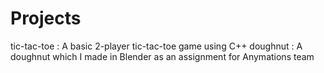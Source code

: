 # Projects
tic-tac-toe : A basic 2-player tic-tac-toe game using C++
doughnut : A doughnut which I made in Blender as an assignment for Anymations team 
